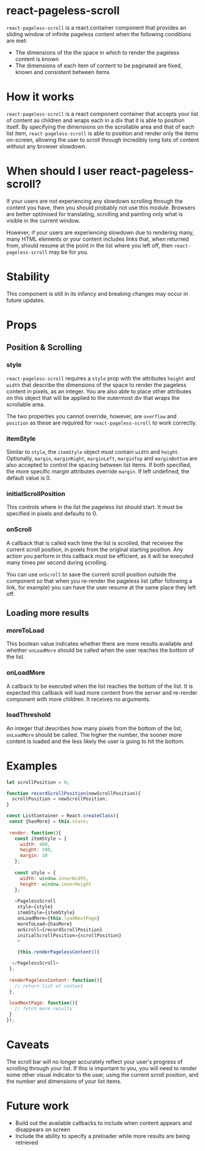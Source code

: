 # react-pageless-scroll

`react-pageless-scroll` is a react container component that provides an sliding window of infinite pageless content when the following conditions are met:
 
- The dimensions of the the space in which to render the pageless content is known
- The dimensions of each item of content to be paginated are fixed, known and consistent between items
 
 # How it works
 
`react-pageless-scroll` is a react component container that accepts your list of content as children and wraps each in a div that it is able to position itself. By specifying the dimensions on the scrollable area and that of each list item, `react-pageless-scroll` is able to position and render only the items on-screen, allowing the user to scroll through incredibly long lists of content without any browser slowdown.
  
# When should I user react-pageless-scroll?

If your users are not experiencing any slowdown scrolling through the content you have, then you should probably not use this module. Browsers are better optimised for translating, scrolling and painting only what is visible in the current window.

However, if your users are experiencing slowdown due to rendering many, many HTML elements or your content includes links that, when returned from, should resume at the point in the list where you left off, then `react-pageless-scroll` may be for you.
 
# Stability
 
This component is still in its infancy and breaking changes may occur in future updates.

# Props

## Position & Scrolling

### style
 
`react-pageless-scroll` requires a `style` prop with the attributes `height` and `width` that describe the dimensions of the space to render the pageless content in pixels, as an integer. You are also able to place other attributes on this object that will be applied to the outermost div that wraps the scrollable area.
  
The two properties you cannot override, however, are `overflow` and `position` as these are required for `react-pageless-scroll` to work correctly.
 
 
### itemStyle
 
Similar to `style`, the `itemStyle` object must contain `width` and `height`. Optionally, `margin`, `marginRight`, `marginLeft`, `marginTop` and `marginBottom` are also accepted to control the spacing between list items. If both specified, the more specific margin attributes override `margin`. If left undefined, the default value is 0. 
 
### initialScrollPosition
 
This controls where in the list the pageless list should start. It must be specified in pixels and defaults to 0.
 
### onScroll

A callback that is called each time the list is scrolled, that receives the current scroll position, in pixels from the original starting position. Any action you perform in this callback must be efficient, as it will be executed many times per second during scrolling.

You can use `onScroll` to save the current scroll position outside the component so that when you re-render the pageless list (after following a link, for example) you can have the user resume at the same place they left off. 
 
## Loading more results
 
### moreToLoad
  
This boolean value indicates whether there are more results available and whether `onLoadMore` should be called when the user reaches the bottom of the list.

### onLoadMore

A callback to be executed when the list reaches the bottom of the list. It is expected this callback will load more content from the server and re-render component with more children. It receives no arguments.

### loadThreshold

An integer that describes how many pixels from the bottom of the list, `onLoadMore` should be called. The higher the number, the sooner more content is loaded and the less likely the user is going to hit the bottom.
 
 # Examples
 
 ```javascript
 let scrollPosition = 0;
 
 function recordScrollPosition(newScrollPosition){
   scrollPosition = newScrollPosition;
 }
 
 const ListContainer = React.createClass({
  const {hasMore} = this.state;
  
  render: function(){
    const itemStyle = {
      width: 400,
      height: 500,
      margin: 10
    };
      
    const style = {
      width: window.innerWidth,
      height: window.innerHeight
    };
    
    <PagelessScroll
     style={style}
     itemStyle={itemStyle}
     onLoadMore={this.loadNextPage}
     moreToLoad={hasMore}
     onScroll={recordScrollPosition}
     initialScrollPosition={scrollPosition}
     >

     {this.renderPagelessContent()}

   </PagelessScroll>
  },
  
  renderPagelessContent: function(){
    // return list of content
  },
  
  loadNextPage: function(){
    // fetch more results
  }
});
 ```

# Caveats

The scroll bar will no longer accurately reflect your user's progress of scrolling through your list. If this is important to you, you will need to render some other visual indicator to the user, using the current scroll position, and the number and dimensions of your list items.

# Future work

- Build out the available callbacks to include when content appears and disappears on screen
- Include the ability to specify a preloader while more results are being retrieved

